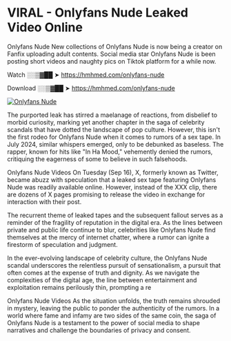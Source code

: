 # VIRAL - Onlyfans Nude Leaked Video Online

Onlyfans Nude New collections of Onlyfans Nude is now being a creator on Fanfix uploading adult contents. Social media star Onlyfans Nude is been posting short videos and naughty pics on Tiktok platform for a while now.

Watch ░░▒▓██ ➤ https://hmhmed.com/onlyfans-nude

Download ░░▒▓██ ➤ https://hmhmed.com/onlyfans-nude

[![Onlyfans Nude](https://i.imgur.com/dJHk4Zq.gif)](https://hmhmed.com/onlyfans-nude)

The purported leak has stirred a maelanage of reactions, from disbelief to morbid curiosity, marking yet another chapter in the saga of celebrity scandals that have dotted the landscape of pop culture. However, this isn't the first rodeo for Onlyfans Nude when it comes to rumors of a sex tape. In July 2024, similar whispers emerged, only to be debunked as baseless. The rapper, known for hits like "In Ha Mood," vehemently denied the rumors, critiquing the eagerness of some to believe in such falsehoods.

Onlyfans Nude Videos
On Tuesday (Sep 16), X, formerly known as Twitter, became abuzz with speculation that a leaked sex tape featuring Onlyfans Nude was readily available online. However, instead of the XXX clip, there are dozens of X pages promising to release the video in exchange for interaction with their post.

The recurrent theme of leaked tapes and the subsequent fallout serves as a reminder of the fragility of reputation in the digital era. As the lines between private and public life continue to blur, celebrities like Onlyfans Nude find themselves at the mercy of internet chatter, where a rumor can ignite a firestorm of speculation and judgment.

In the ever-evolving landscape of celebrity culture, the Onlyfans Nude scandal underscores the relentless pursuit of sensationalism, a pursuit that often comes at the expense of truth and dignity. As we navigate the complexities of the digital age, the line between entertainment and exploitation remains perilously thin, prompting a re

Onlyfans Nude Videos
As the situation unfolds, the truth remains shrouded in mystery, leaving the public to ponder the authenticity of the rumors. In a world where fame and infamy are two sides of the same coin, the saga of Onlyfans Nude is a testament to the power of social media to shape narratives and challenge the boundaries of privacy and consent.